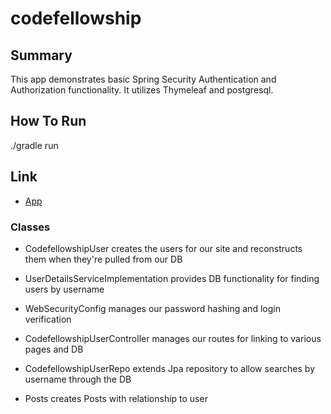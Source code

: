 # codefellowship

## Summary

This app demonstrates basic Spring Security Authentication and Authorization functionality. It utilizes Thymeleaf and postgresql.

## How To Run

./gradle run

## Link

- [App](codefellowship/src/main/java/com/shaybrow/codefellowship/CodefellowshipApplication.java)

### Classes

- CodefellowshipUser creates the users for our site and reconstructs them when they're pulled from our DB

- UserDetailsServiceImplementation provides DB functionality for finding users by username

- WebSecurityConfig manages our password hashing and login verification

- CodefellowshipUserController manages our routes for linking to various pages and DB

- CodefellowshipUserRepo extends Jpa repository to allow searches by username through the DB

- Posts creates Posts with relationship to user


